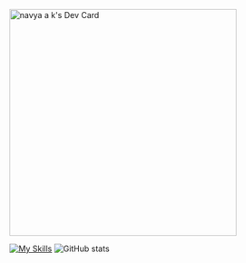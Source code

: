 
<a href="https://app.daily.dev/navyaak"><img src="https://api.daily.dev/devcards/f9f4462091284564b95680c7bed33367.png?r=eto" width="400" alt="navya a k's Dev Card"/></a>

[![My Skills](https://skillicons.dev/icons?i=js,ts,nodejs,express,nestjs,mongodb,html,css,react)](https://skillicons.dev)
![GitHub stats](https://github-readme-stats.vercel.app/api?username=Navya2ak&show_icons=true&theme=tokyonight)

